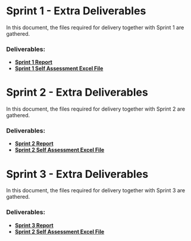 # Sprint 1 - Extra Deliverables

In this document, the files required for delivery together with Sprint 1 are gathered.

### Deliverables:

- **[Sprint 1 Report](https://myisepipp.sharepoint.com/:b:/r/teams/LAPR3-2DG-DH_20242025-ISEP365Group-081_/Shared%20Documents/G081_FOURCORP/Entregas/LAPR3-2024_2025-SPRINT1-Group_081.pdf?csf=1&web=1&e=D2tFvt)**
- **[Sprint 1 Self Assessment Excel File](sem3_PI_2024-2025_TeamSelf-Assessment.xlsx)**

# Sprint 2 - Extra Deliverables

In this document, the files required for delivery together with Sprint 2 are gathered.

### Deliverables:

- **[Sprint 2 Report](https://myisepipp.sharepoint.com/:p:/r/teams/LAPR3-2DG-DH_20242025-ISEP365Group-081_/Shared%20Documents/G081_FOURCORP/Em%20progresso/G081_Sprint_2_Rep.pptx?d=w421be04c329b45d1985c34f00399d9d9&csf=1&web=1&e=OxmgPE)**
- **[Sprint 2 Self Assessment Excel File](sem3_PI_2024-2025_TeamSelf-Assessment-sprint2.xlsx)**

# Sprint 3 - Extra Deliverables

In this document, the files required for delivery together with Sprint 3 are gathered.

### Deliverables:

- **[Sprint 3 Report](https://myisepipp.sharepoint.com/:p:/r/teams/LAPR3-2DG-DH_20242025-ISEP365Group-081_/Shared%20Documents/G081_FOURCORP/Em%20progresso/G081_Sprint_3_Rep.pptx?d=wde747add534a47139b1e10194ed05993&csf=1&web=1&e=GaR8fH)**
- **[Sprint 2 Self Assessment Excel File](sem3_PI_2024-2025_TeamSelf-Assessment-sprint3.xlsx)**